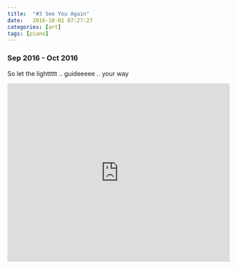 ```yaml
---
title:  "#3 See You Again"
date:   2016-10-01 07:27:27
categories: [art]
tags: [piano]
---
```


### Sep 2016 - Oct 2016

So let the lighttttt .. guideeeee .. your way

<iframe style="overflow:hidden; width:100%; height:405px" src="https://www.youtube.com/embed/llZ5F6sEK8c" frameborder="0" allow="accelerometer; autoplay; clipboard-write; encrypted-media; gyroscope; picture-in-picture" allowfullscreen></iframe>
